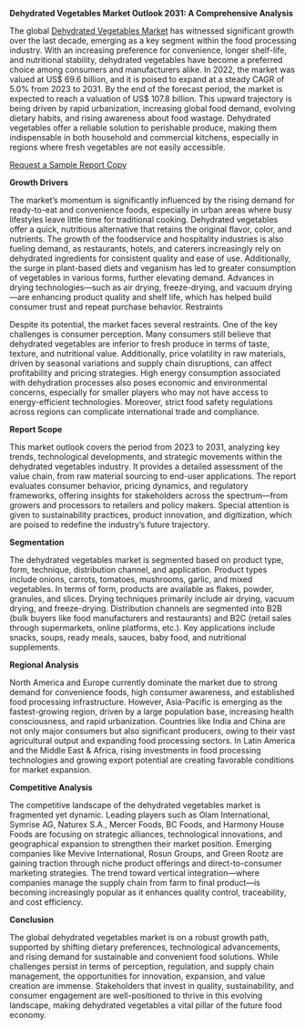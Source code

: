 **Dehydrated Vegetables Market Outlook 2031: A Comprehensive Analysis**

The global [Dehydrated Vegetables Market](https://www.transparencymarketresearch.com/dehydrated-vegetables-market.html) has witnessed significant growth over the last decade, emerging as a key segment within the food processing industry. With an increasing preference for convenience, longer shelf-life, and nutritional stability, dehydrated vegetables have become a preferred choice among consumers and manufacturers alike. In 2022, the market was valued at US$ 69.6 billion, and it is poised to expand at a steady CAGR of 5.0% from 2023 to 2031. By the end of the forecast period, the market is expected to reach a valuation of US$ 107.8 billion. This upward trajectory is being driven by rapid urbanization, increasing global food demand, evolving dietary habits, and rising awareness about food wastage. Dehydrated vegetables offer a reliable solution to perishable produce, making them indispensable in both household and commercial kitchens, especially in regions where fresh vegetables are not easily accessible.

[Request a Sample Report Copy](https://www.transparencymarketresearch.com/sample/sample.php?flag=S&rep_id=55029)

**Growth Drivers**

The market’s momentum is significantly influenced by the rising demand for ready-to-eat and convenience foods, especially in urban areas where busy lifestyles leave little time for traditional cooking. Dehydrated vegetables offer a quick, nutritious alternative that retains the original flavor, color, and nutrients. The growth of the foodservice and hospitality industries is also fueling demand, as restaurants, hotels, and caterers increasingly rely on dehydrated ingredients for consistent quality and ease of use. Additionally, the surge in plant-based diets and veganism has led to greater consumption of vegetables in various forms, further elevating demand. Advances in drying technologies—such as air drying, freeze-drying, and vacuum drying—are enhancing product quality and shelf life, which has helped build consumer trust and repeat purchase behavior.
Restraints

Despite its potential, the market faces several restraints. One of the key challenges is consumer perception. Many consumers still believe that dehydrated vegetables are inferior to fresh produce in terms of taste, texture, and nutritional value. Additionally, price volatility in raw materials, driven by seasonal variations and supply chain disruptions, can affect profitability and pricing strategies. High energy consumption associated with dehydration processes also poses economic and environmental concerns, especially for smaller players who may not have access to energy-efficient technologies. Moreover, strict food safety regulations across regions can complicate international trade and compliance.

**Report Scope**

This market outlook covers the period from 2023 to 2031, analyzing key trends, technological developments, and strategic movements within the dehydrated vegetables industry. It provides a detailed assessment of the value chain, from raw material sourcing to end-user applications. The report evaluates consumer behavior, pricing dynamics, and regulatory frameworks, offering insights for stakeholders across the spectrum—from growers and processors to retailers and policy makers. Special attention is given to sustainability practices, product innovation, and digitization, which are poised to redefine the industry’s future trajectory.

**Segmentation**

The dehydrated vegetables market is segmented based on product type, form, technique, distribution channel, and application. Product types include onions, carrots, tomatoes, mushrooms, garlic, and mixed vegetables. In terms of form, products are available as flakes, powder, granules, and slices. Drying techniques primarily include air drying, vacuum drying, and freeze-drying. Distribution channels are segmented into B2B (bulk buyers like food manufacturers and restaurants) and B2C (retail sales through supermarkets, online platforms, etc.). Key applications include snacks, soups, ready meals, sauces, baby food, and nutritional supplements.

**Regional Analysis**

North America and Europe currently dominate the market due to strong demand for convenience foods, high consumer awareness, and established food processing infrastructure. However, Asia-Pacific is emerging as the fastest-growing region, driven by a large population base, increasing health consciousness, and rapid urbanization. Countries like India and China are not only major consumers but also significant producers, owing to their vast agricultural output and expanding food processing sectors. In Latin America and the Middle East & Africa, rising investments in food processing technologies and growing export potential are creating favorable conditions for market expansion.

**Competitive Analysis**

The competitive landscape of the dehydrated vegetables market is fragmented yet dynamic. Leading players such as Olam International, Symrise AG, Naturex S.A., Mercer Foods, BC Foods, and Harmony House Foods are focusing on strategic alliances, technological innovations, and geographical expansion to strengthen their market position. Emerging companies like Mevive International, Rosun Groups, and Green Rootz are gaining traction through niche product offerings and direct-to-consumer marketing strategies. The trend toward vertical integration—where companies manage the supply chain from farm to final product—is becoming increasingly popular as it enhances quality control, traceability, and cost efficiency.

**Conclusion**

The global dehydrated vegetables market is on a robust growth path, supported by shifting dietary preferences, technological advancements, and rising demand for sustainable and convenient food solutions. While challenges persist in terms of perception, regulation, and supply chain management, the opportunities for innovation, expansion, and value creation are immense. Stakeholders that invest in quality, sustainability, and consumer engagement are well-positioned to thrive in this evolving landscape, making dehydrated vegetables a vital pillar of the future food economy.
